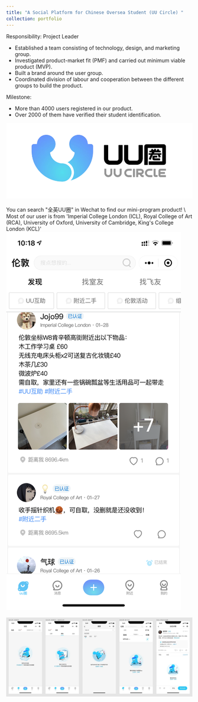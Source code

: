 ```yaml
---
title: "A Social Platform for Chinese Oversea Student (UU Circle) "
collection: portfolio
---
```


Responsibility: Project Leader 
- Established a team consisting of technology, design, and marketing group.
- Investigated product-market fit (PMF) and carried out minimum viable product (MVP).
- Built a brand around the user group.
- Coordinated division of labour and cooperation between the different groups to build the product.

Milestone:
- More than 4000 users registered in our product. 
- Over 2000 of them have verified their student identification. 

<img src='/images/uucircle_logo.png'>
<br />
<br />
You can search "全英UU圈" in Wechat to find our mini-program product! \
Most of our user is from 'Imperial College London (ICL), Royal College of Art (RCA), University of Oxford, University of Cambridge, King's College London (KCL)'
<img src='/images/uucircle_1.png'>
<br />
<br />
<img src='/images/uucircle_2.png'>